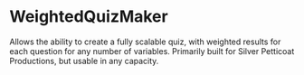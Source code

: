 # WeightedQuizMaker
Allows the ability to create a fully scalable quiz, with weighted results for each question for any number of variables. Primarily built for Silver Petticoat Productions, but usable in any capacity.
